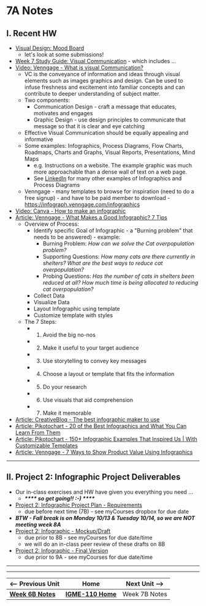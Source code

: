 # 7A Notes

## I. Recent HW
- [Visual Design: Mood Board](https://docs.google.com/document/d/1__vvXFySYHWGtQBvBTT5-P6eJRfLBS9vpCaBKWrx0e8/edit?usp=sharing)
  - let's look at some submissions!
- [Week 7 Study Guide: Visual Communication](https://docs.google.com/document/d/1yZJ_X0Gcly28FiJ-OHMNUh9EeAgkAbkZuoKdoskXO4M) - which includes ...
- [Video: Venngage - What is visual Communication?](https://www.youtube.com/watch?v=F0p_9nQsl_o&t=6s)
  - VC is the conveyance of information and ideas through visual elements such as images graphics and design. Can be used to infuse freshness and excitement into familiar concepts and can contribute to deeper understanding of subject matter.
  - Two components:
      - Communication Design - craft a message that educates, motivates and engages
      - Graphic Design - use design principles to communicate that message so that it is clear and eye catching
  - Effective Visual Communication should be equally appealing and informative
  - Some examples: Infographics, Process Diagrams, Flow Charts, Roadmaps, Charts and Graphs, Visual Reports, Presentations, Mind Maps
    - e.g. Instructions on a website. The example graphic was much more approachable than a dense wall of text on a web page.
    - See [LinkedIn](https://www.linkedin.com/feed/) for many other examples of Infographics and Process Diagrams
  - Venngage - many templates to browse for inspiration (need to do a free signup) - and have to be paid member to download - https://infograph.venngage.com/infographics
- [Video: Canva - How to make an infographic](https://www.youtube.com/watch?v=36SIUe_mOZU)
- [Article: Venngage - What Makes a Good Infographic? 7 Tips](https://venngage.com/blog/good-infographic)
  - Overview of Process:
    - Identify specific Goal of Infographic - a "Burning problem" that needs to be answered) - example:
      - Burning Problem: *How can we solve the Cat overpopulation problem?*
      - Supporting Questions: *How many cats are there currently in shelters? What are the best ways to reduce cat overpopulation?*
      - Probing Questions: *Has the number of cats in shelters been reduced at all? How much time is being allocated to reducing cat overpopulation?* 
    - Collect Data
    - Visualize Data
    - Layout Infographic using template
    - Customize template with styles
  - The 7 Steps:
    - 1. Avoid the big no-nos
    - 2. Make it useful to your target audience
    - 3. Use storytelling to convey key messages
    - 4. Choose a layout or template that fits the information
    - 5. Do your research
    - 6. Use visuals that aid comprehension
    - 7. Make it memorable
- [Article: CreativeBloq - The best infographic maker to use](https://www.creativebloq.com/infographic/tools-2131971)
- [Article: Pikotochart - 20 of the Best Infographics and What You Can Learn From Them](https://piktochart.com/blog/best-infographics/)
- [Article: Pikotochart - 150+ Infographic Examples That Inspired Us | With Customizable Templates](https://piktochart.com/blog/infographic-examples/)
- [Article: Venngage - 7 Ways to Show Product Value Using Infographics](https://venngage.com/blog/product-infographic/)

---

## II. Project 2: Infographic Project Deliverables
- Our in-class exercises and HW have given you everything you need ...
  - ***\*\*\*\* so get going!! :-) \*\*\*\****
- [Project 2: Infographic Project Plan - Requirements](../documents/p2-infographic-selection-and-proposal.md)
  - due before next time (7B) - see myCourses dropbox for due date
- ***BTW - Fall break is on Monday 10/13 & Tuesday 10/14, so we are NOT meeting week 8A***
- [Project 2: Infographic - Mockup/Draft](../documents/p2-mockup-draft.md)
  - due prior to 8B - see myCourses for due date/time
  - we will do an in-class peer review of these drafts on 8B
- [Project 2: Infographic - Final Version](../documents/p2-final.md)
  - due prior to 9A - see myCourses for due date/time
 
---
---

| <-- Previous Unit | Home | Next Unit -->
| --- | --- | --- 
|   [**Week 6B Notes**](6B.md)  |  [**IGME-110 Home**](../) | Week 7B Notes
